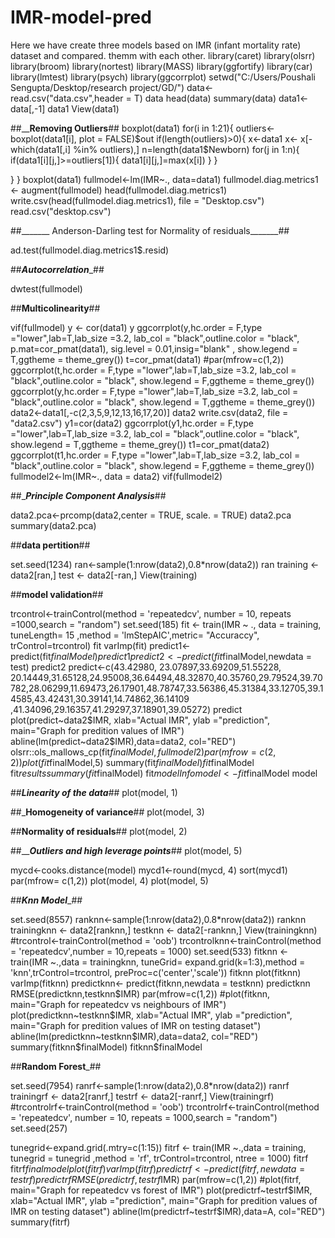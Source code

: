 # IMR-model-pred
Here we have create three models based on IMR (infant mortality rate) dataset and compared. themm with each other.
library(caret)
library(olsrr)
library(broom)
library(nortest)
library(MASS)
library(ggfortify)
library(car)
library(lmtest)
library(psych)
library(ggcorrplot)
setwd("C:/Users/Poushali Sengupta/Desktop/research project/GD/")
data<-read.csv("data.csv",header = T)
data
head(data)
summary(data)
data1<- data[,-1]
data1
View(data1)

##________Removing Outliers______##
boxplot(data1)
for(i in 1:21){
  outliers<-boxplot(data1[i], plot = FALSE)$out
  if(length(outliers)>0){
    x<-data1
    x<- x[-which(data1[,i] %in% outliers),]
    n=length(data1$Newborn)
    for(j in 1:n){
      if(data1[i][j,]>=outliers[1]){
        data1[i][j,]=max(x[i])
      }
    }
    
  }
}
boxplot(data1)
fullmodel<-lm(IMR~., data=data1)
fullmodel.diag.metrics1 <- augment(fullmodel)
head(fullmodel.diag.metrics1)
write.csv(head(fullmodel.diag.metrics1), file = "Desktop.csv")
read.csv("desktop.csv")

##_______ Anderson-Darling test for Normality of residuals_______##

ad.test(fullmodel.diag.metrics1$.resid)


##_____Autocorrelation______##

dwtest(fullmodel)


##____Multicolinearity____##

vif(fullmodel)
y <- cor(data1)
y
ggcorrplot(y,hc.order = F,type ="lower",lab=T,lab_size =3.2,
           lab_col = "black",outline.color = "black",
           p.mat=cor_pmat(data1), sig.level = 0.01,insig="blank" ,
           show.legend = T,ggtheme = theme_grey())
t=cor_pmat(data1)
#par(mfrow=c(1,2))
ggcorrplot(t,hc.order = F,type ="lower",lab=T,lab_size =3.2,
           lab_col = "black",outline.color = "black",
           show.legend = F,ggtheme = theme_grey())
ggcorrplot(y,hc.order = F,type ="lower",lab=T,lab_size =3.2,
           lab_col = "black",outline.color = "black",
           show.legend = T,ggtheme = theme_grey())
data2<-data1[,-c(2,3,5,9,12,13,16,17,20)]
data2
write.csv(data2, file = "data2.csv")
y1=cor(data2)
ggcorrplot(y1,hc.order = F,type ="lower",lab=T,lab_size =3.2,
           lab_col = "black",outline.color = "black",
           show.legend = T,ggtheme = theme_grey())
t1=cor_pmat(data2)
ggcorrplot(t1,hc.order = F,type ="lower",lab=T,lab_size =3.2,
           lab_col = "black",outline.color = "black",
           show.legend = F,ggtheme = theme_grey())
fullmodel2<-lm(IMR~., data = data2)
vif(fullmodel2)

##______Principle Component Analysis_____##

data2.pca<-prcomp(data2,center = TRUE, scale. = TRUE)
data2.pca
summary(data2.pca)


##____data pertition____##

set.seed(1234)
ran<-sample(1:nrow(data2),0.8*nrow(data2))
ran
training <- data2[ran,]
test <- data2[-ran,]
View(training)

##____model validation____##


trcontrol<-trainControl(method = 'repeatedcv', number = 10, repeats =1000,search = "random")
set.seed(185)
fit <- train(IMR ~ ., data = training, tuneLength= 15 ,method = 'lmStepAIC',metric= "Accuraccy", trControl=trcontrol)
fit
varImp(fit)
predict1<- predict(fit$finalModel)
predict1
predict2<- predict(fit$finalModel,newdata = test)
predict2 
predict<-c(43.42980, 23.07897,33.69209,51.55228, 20.14449,31.65128,24.95008,36.64494,48.32870,40.35760,29.79524,39.70782,28.06299,11.69473,26.17901,48.78747,33.56386,45.31384,33.12705,39.14585,43.42431,30.39141,14.74862,36.14109 ,41.34096,29.16357,41.29297,37.18901,39.05272)
predict
plot(predict~data2$IMR, xlab="Actual IMR", ylab ="prediction", main="Graph for predition values of IMR")
abline(lm(predict~data2$IMR),data=data2, col="RED")
olsrr::ols_mallows_cp(fit$finalModel, fullmodel2)
par(mfrow=c(2,2))
plot(fit$finalModel,5)
summary(fit$finalModel)
fit$finalModel
fit$results
summary(fit$finalModel)
fit$modelInfo
model<-fit$finalModel
model

##_____Linearity of the data_____##
plot(model, 1)

##_____Homogeneity of variance____##
plot(model, 3)

##____Normality of residuals____##
plot(model, 2)

##_____Outliers and high leverage points___##
plot(model, 5)

mycd<-cooks.distance(model)
mycd1<-round(mycd, 4)
sort(mycd1)
par(mfrow= c(1,2))
plot(model, 4)
plot(model, 5)

##_____Knn Model______##

set.seed(8557)
ranknn<-sample(1:nrow(data2),0.8*nrow(data2))
ranknn
trainingknn <- data2[ranknn,]
testknn <- data2[-ranknn,]
View(trainingknn)
#trcontrol<-trainControl(method = 'oob')
trcontrolknn<-trainControl(method = 'repeatedcv',number = 10,repeats = 1000)
set.seed(533)
fitknn <- train(IMR ~.,data = trainingknn, tuneGrid= expand.grid(k=1:3),method = 'knn',trControl=trcontrol, preProc=c('center','scale'))
fitknn
plot(fitknn)
varImp(fitknn)
predictknn<- predict(fitknn,newdata = testknn)
predictknn
RMSE(predictknn,testknn$IMR)
par(mfrow=c(1,2))
#plot(fitknn, main="Graph for repeatedcv vs neighbours of IMR")
plot(predictknn~testknn$IMR, xlab="Actual IMR", ylab ="prediction", main="Graph for predition values of IMR on testing dataset")
abline(lm(predictknn~testknn$IMR),data=data2, col="RED")
summary(fitknn$finalModel)
fitknn$finalModel

##______Random Forest_______##

set.seed(7954)
ranrf<-sample(1:nrow(data2),0.8*nrow(data2))
ranrf
trainingrf <- data2[ranrf,]
testrf <- data2[-ranrf,]
View(trainingrf)
#trcontrolrf<-trainControl(method = 'oob')
trcontrolrf<-trainControl(method = 'repeatedcv', number = 10, repeats = 1000,search = "random")
set.seed(257)


tunegrid<-expand.grid(.mtry=c(1:15))
fitrf <- train(IMR ~.,data = training, tunegrid = tunegrid ,method = 'rf', trControl=trcontrol, ntree = 1000)
fitrf
fitrf$finalmodel
plot(fitrf)
varImp(fitrf)
predictrf<- predict(fitrf,newdata = testrf)
predictrf
RMSE(predictrf,testrf$IMR)
par(mfrow=c(1,2))
#plot(fitrf, main="Graph for repeatedcv vs forest of IMR")
plot(predictrf~testrf$IMR, xlab="Actual IMR", ylab ="prediction", main="Graph for predition values of IMR on testing dataset")
abline(lm(predictrf~testrf$IMR),data=A, col="RED")
summary(fitrf)

